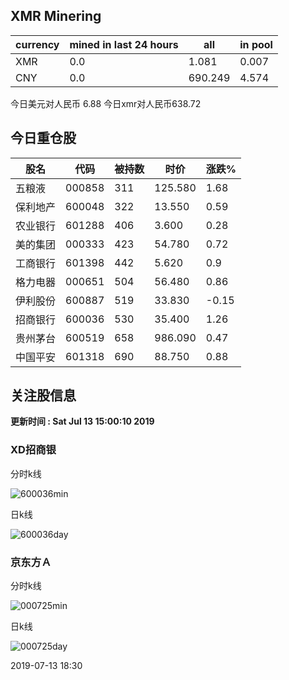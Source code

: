 ## XMR Minering

|currency|mined in last 24 hours|all|in pool|
|---|---|---|---|
|XMR|0.0|1.081|0.007|
|CNY|0.0|690.249|4.574|

今日美元对人民币 6.88	今日xmr对人民币638.72


## 今日重仓股 

|股名|代码|被持数|时价|涨跌%|
|---|---|---|---|---|
|五粮液|000858|311|125.580|1.68|
|保利地产|600048|322|13.550|0.59|
|农业银行|601288|406|3.600|0.28|
|美的集团|000333|423|54.780|0.72|
|工商银行|601398|442|5.620|0.9|
|格力电器|000651|504|56.480|0.86|
|伊利股份|600887|519|33.830|-0.15|
|招商银行|600036|530|35.400|1.26|
|贵州茅台|600519|658|986.090|0.47|
|中国平安|601318|690|88.750|0.88|

## 关注股信息
**更新时间 : Sat Jul 13 15:00:10 2019**
### XD招商银 
分时k线

![600036min](http://image.sinajs.cn/newchart/min/n/sh600036.gif)

日k线

![600036day](http://image.sinajs.cn/newchart/daily/n/sh600036.gif)

### 京东方Ａ 
分时k线

![000725min](http://image.sinajs.cn/newchart/min/n/sz000725.gif)

日k线

![000725day](http://image.sinajs.cn/newchart/daily/n/sz000725.gif)

2019-07-13 18:30